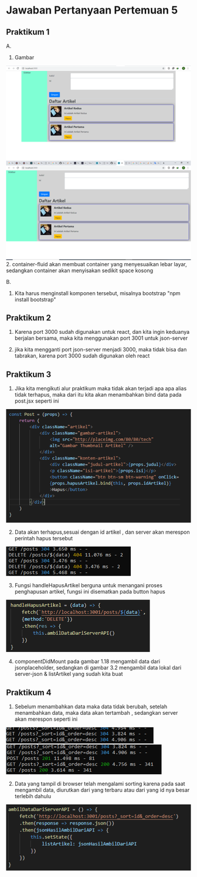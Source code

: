 # Jawaban Pertanyaan Pertemuan 5


## Praktikum 1
A. 
1. Gambar
<img src="screenshots/container1.png">
<img src="screenshots/container-fluid.png">
2. container-fluid akan membuat container yang menyesuaikan lebar layar, sedangkan container akan menyisakan sedikit space kosong

B.
1. Kita harus menginstall komponen tersebut, misalnya bootstrap "npm install bootstrap"

## Praktikum 2
1. Karena port 3000 sudah digunakan untuk react, dan kita ingin keduanya berjalan bersama, maka kita menggunakan port 3001 untuk json-server

2. jika kita mengganti port json-server menjadi 3000, maka tidak bisa dan tabrakan, karena port 3000 sudah digunakan oleh react

## Praktikum 3
1. Jika kita mengikuti alur praktikum maka tidak akan terjadi apa apa alias tidak terhapus, maka dari itu kita akan menambahkan bind data pada post.jsx seperti ini

<img src="screenshots/hapus.png">

2. Data akan terhapus,sesuai dengan id artikel , dan server akan merespon perintah hapus tersebut

<img src="screenshots/hapus2.png">

3. Fungsi handleHapusArtikel berguna untuk menangani proses penghapusan artikel, fungsi ini disematkan pada button hapus 

<img src="screenshots/handleHapus.png">

4. componentDidMount pada gambar 1.18 mengambil data dari jsonplaceholder, sedangkan di gambar 3.2 mengambil data lokal dari server-json & listArtikel yang sudah kita buat

## Praktikum 4
1. Sebelum menambahkan data maka data tidak berubah, setelah menambahkan data, maka data akan tertambah , sedangkan server akan merespon seperti ini

<img src="screenshots/sebelum.png">
<img src="screenshots/setelah.png">

2. Data yang tampil di browser telah mengalami sorting karena pada saat mengambil data, diurutkan dari yang terbaru atau dari yang id nya besar terlebih dahulu

<img src="screenshots/sort.png">